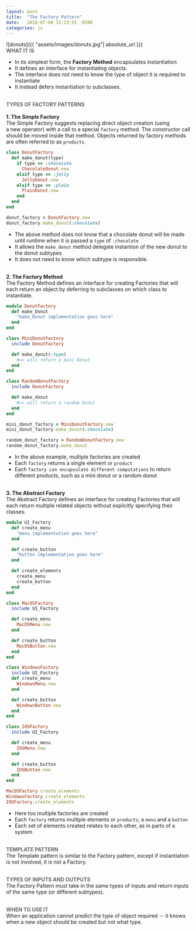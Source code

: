 ```yaml
---
layout: post
title:  "The Factory Pattern"
date:   2018-07-08 15:23:55 -0500
categories: js
---
```

<style type="text/css">
  .code{
    font-family:"Courier New", Courier, monospace;
  }
</style>

![donuts]({{ "assets/images/donuts.jpg"| absolute_url }})
&nbsp;  
<strong><span style="color:#666">WHAT IT IS</span></strong> 
* In its simplest form, the <strong>Factory Method</strong> encapsulates instantiation 
* It defines an interface for instantiating objects.  
* The interface does not need to know the type of object it is required to instantiate  
* It instead defers instantiation to subclasses. 
&nbsp;  
&nbsp;     

<strong><span style="color:#666">TYPES OF FACTORY PATTERNS</span></strong>   
&nbsp;  
<strong>1. The Simple Factory</strong>  
The Simple Factory suggests replacing direct object creation (using a new operator) with a call to a special `factory` method. The constructor call should be moved inside that method. Objects returned by factory methods are often referred to as `products`.  

```ruby
class DonutFactory
  def make_donut(type)
    if type == :chocolate
      ChocolateDonut.new
    elsif type == :jelly
      JellyDonut.new
    elsif type == :plain
      PlainDonut.new
    end
  end
end

donut_factory = DonutFactory.new
donut_factory.make_donut(:chocolate)   
```  
* The above method does not know that a chocolate donut will be made until runtime when it is passed a `type` of `:chocolate`
* It allows the `make_donut` method delegate instantion of the new donut to the donut subtypes 
* It does not need to know which subtype is responsible.
&nbsp;  
&nbsp;     

<strong>2. The Factory Method</strong>  
The Factory Method defines an interface for creating Factories that will each return an object by deferring to subclasses on which class to instantiate.  

```ruby
module DonutFactory
  def make_Donut
    "make_Donut implementation goes here"
  end
end

class MiniDonutFactory
  include DonutFactory

  def make_donut(:type)
    #=> will return a mini Donut
  end
end

class RandomDonutFactory
  include DonutFactory

  def make_donut
    #=> will return a random Donut
  end
end

mini_donut_factory = MiniDonutFactory.new
mini_donut_factory.make_donut(:chocolate)  

random_donut_factory = RandomDonutFactory.new
random_donut_factory.make_donut
```
* In the above example, multiple factories are created
* Each `factory` returns a single element or `product`
* Each `factory can encapsulate different computations` to return different products, such as a mini donut or a random donut
&nbsp;  
&nbsp;     

<strong>3. The Abstract Factory</strong>  
The Abstract Factory defines an interface for creating Factories that will  each return multiple related objects without explicitly specifying their classes.  

```ruby
module UI_Factory
  def create_menu
    "menu implementation goes here"
  end

  def create_button
    "button implementation goes here"
  end

  def create_elements
    create_menu
    create_button
  end
end

class MacOSFactory 
  include UI_Factory

  def create_menu
    MacOSMenu.new
  end

  def create_button
    MacOSButton.new
  end
end

class WindowsFactory
  include UI_Factory
  def create_menu
    WindowsMenu.new
  end

  def create_button
    WindowsButton.new
  end
end

class IOSFactory
  include UI_Factory

  def create_menu
    IOSMenu.new
  end

  def create_button
    IOSButton.new
  end
end

MacOSFactory.create_elements 
WindowsFactory.create_elements  
IOSFactory.create_elements  
```
* Here too multiple factories are created
* Each `factory` returns multiple elements or `products`; a `menu` and a `button`
* Each set of elements created relates to each other, as in parts of a system
&nbsp;  
&nbsp;     

<strong><span style="color:#666">TEMPLATE PATTERN</span></strong>  
The Template pattern is similar to the Factory pattern, except if instantiation is not involved, it is not a Factory.      

&nbsp;  
<strong><span style="color:#666">TYPES OF INPUTS AND OUTPUTS</span></strong>  
The Factory Pattern must take in the same types of inputs and return inputs of the same type (or different subtypes).      

&nbsp;  
<strong><span style="color:#666">WHEN TO USE IT</span></strong>  
When an application cannot predict the type of object required -- it knows when a new object should be created but not what type.
